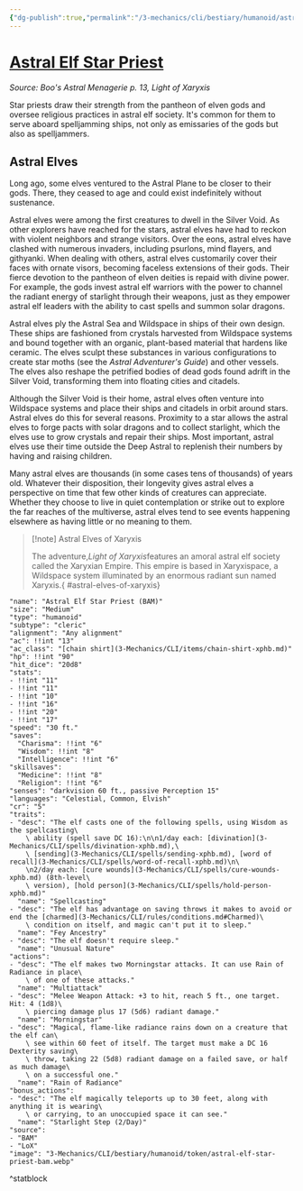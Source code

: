 ```yaml
---
{"dg-publish":true,"permalink":"/3-mechanics/cli/bestiary/humanoid/astral-elf-star-priest-bam/","tags":["ttrpg-cli/compendium/src/5e/bam","ttrpg-cli/monster/cr/5","ttrpg-cli/monster/size/medium","ttrpg-cli/monster/type/humanoid/cleric"],"noteIcon":""}
---
```


# [Astral Elf Star Priest](3-Mechanics\CLI\bestiary\humanoid/astral-elf-star-priest-bam.md)
*Source: Boo's Astral Menagerie p. 13, Light of Xaryxis*  

Star priests draw their strength from the pantheon of elven gods and oversee religious practices in astral elf society. It's common for them to serve aboard spelljamming ships, not only as emissaries of the gods but also as spelljammers.

## Astral Elves

Long ago, some elves ventured to the Astral Plane to be closer to their gods. There, they ceased to age and could exist indefinitely without sustenance.

Astral elves were among the first creatures to dwell in the Silver Void. As other explorers have reached for the stars, astral elves have had to reckon with violent neighbors and strange visitors. Over the eons, astral elves have clashed with numerous invaders, including psurlons, mind flayers, and githyanki. When dealing with others, astral elves customarily cover their faces with ornate visors, becoming faceless extensions of their gods. Their fierce devotion to the pantheon of elven deities is repaid with divine power. For example, the gods invest astral elf warriors with the power to channel the radiant energy of starlight through their weapons, just as they empower astral elf leaders with the ability to cast spells and summon solar dragons.

Astral elves ply the Astral Sea and Wildspace in ships of their own design. These ships are fashioned from crystals harvested from Wildspace systems and bound together with an organic, plant-based material that hardens like ceramic. The elves sculpt these substances in various configurations to create star moths (see the *Astral Adventurer's Guide*) and other vessels. The elves also reshape the petrified bodies of dead gods found adrift in the Silver Void, transforming them into floating cities and citadels.

Although the Silver Void is their home, astral elves often venture into Wildspace systems and place their ships and citadels in orbit around stars. Astral elves do this for several reasons. Proximity to a star allows the astral elves to forge pacts with solar dragons and to collect starlight, which the elves use to grow crystals and repair their ships. Most important, astral elves use their time outside the Deep Astral to replenish their numbers by having and raising children.

Many astral elves are thousands (in some cases tens of thousands) of years old. Whatever their disposition, their longevity gives astral elves a perspective on time that few other kinds of creatures can appreciate. Whether they choose to live in quiet contemplation or strike out to explore the far reaches of the multiverse, astral elves tend to see events happening elsewhere as having little or no meaning to them.

> [!note] Astral Elves of Xaryxis
> 
> The adventure,*Light of Xaryxis*features an amoral astral elf society called the Xaryxian Empire. This empire is based in Xaryxispace, a Wildspace system illuminated by an enormous radiant sun named Xaryxis.{ #astral-elves-of-xaryxis}


```statblock
"name": "Astral Elf Star Priest (BAM)"
"size": "Medium"
"type": "humanoid"
"subtype": "cleric"
"alignment": "Any alignment"
"ac": !!int "13"
"ac_class": "[chain shirt](3-Mechanics/CLI/items/chain-shirt-xphb.md)"
"hp": !!int "90"
"hit_dice": "20d8"
"stats":
- !!int "11"
- !!int "11"
- !!int "10"
- !!int "16"
- !!int "20"
- !!int "17"
"speed": "30 ft."
"saves":
  "Charisma": !!int "6"
  "Wisdom": !!int "8"
  "Intelligence": !!int "6"
"skillsaves":
  "Medicine": !!int "8"
  "Religion": !!int "6"
"senses": "darkvision 60 ft., passive Perception 15"
"languages": "Celestial, Common, Elvish"
"cr": "5"
"traits":
- "desc": "The elf casts one of the following spells, using Wisdom as the spellcasting\
    \ ability (spell save DC 16):\n\n1/day each: [divination](3-Mechanics/CLI/spells/divination-xphb.md),\
    \ [sending](3-Mechanics/CLI/spells/sending-xphb.md), [word of recall](3-Mechanics/CLI/spells/word-of-recall-xphb.md)\n\
    \n2/day each: [cure wounds](3-Mechanics/CLI/spells/cure-wounds-xphb.md) (8th-level\
    \ version), [hold person](3-Mechanics/CLI/spells/hold-person-xphb.md)"
  "name": "Spellcasting"
- "desc": "The elf has advantage on saving throws it makes to avoid or end the [charmed](3-Mechanics/CLI/rules/conditions.md#Charmed)\
    \ condition on itself, and magic can't put it to sleep."
  "name": "Fey Ancestry"
- "desc": "The elf doesn't require sleep."
  "name": "Unusual Nature"
"actions":
- "desc": "The elf makes two Morningstar attacks. It can use Rain of Radiance in place\
    \ of one of these attacks."
  "name": "Multiattack"
- "desc": "Melee Weapon Attack: +3 to hit, reach 5 ft., one target. Hit: 4 (1d8)\
    \ piercing damage plus 17 (5d6) radiant damage."
  "name": "Morningstar"
- "desc": "Magical, flame-like radiance rains down on a creature that the elf can\
    \ see within 60 feet of itself. The target must make a DC 16 Dexterity saving\
    \ throw, taking 22 (5d8) radiant damage on a failed save, or half as much damage\
    \ on a successful one."
  "name": "Rain of Radiance"
"bonus_actions":
- "desc": "The elf magically teleports up to 30 feet, along with anything it is wearing\
    \ or carrying, to an unoccupied space it can see."
  "name": "Starlight Step (2/Day)"
"source":
- "BAM"
- "LoX"
"image": "3-Mechanics/CLI/bestiary/humanoid/token/astral-elf-star-priest-bam.webp"
```
^statblock